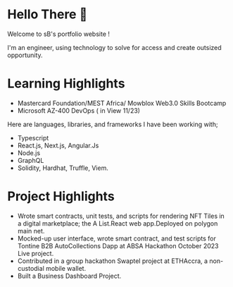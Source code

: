 
# Hello There 👋
Welcome to sB's portfolio website !

I'm an engineer, using technology to solve for access and create outsized opportunity.


# Learning Highlights
  - Mastercard Foundation/MEST Africa/ Mowblox Web3.0 Skills Bootcamp
  - Microsoft AZ-400 DevOps  ( in View 11/23)


Here are languages, libraries, and frameworks I have been working with;

 -  Typescript
 -  React.js, Next.js, Angular.Js
 -  Node.js
 -  GraphQL
 -  Solidity, Hardhat, Truffle, Viem.
 
   
# Project Highlights
 
- Wrote smart contracts, unit tests, and scripts for rendering NFT Tiles in a digital marketplace; the A List.React web app.Deployed on polygon main net.
- Mocked-up user interface, wrote smart contract, and test scripts for Tontine B2B AutoCollections Dapp at ABSA Hackathon October 2023 Live project.
- Contributed in a group hackathon Swaptel project at ETHAccra,  a non-custodial mobile wallet.
- Built a Business Dashboard Project.
  




